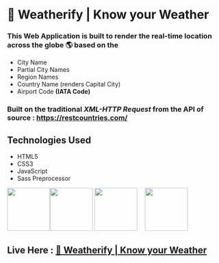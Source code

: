 # 🔆 Weatherify | Know your Weather
### This Web Application is built to render the real-time location across the globe 🌎 based on the 
* City Name
* Partial City Names
* Region Names
* Country Name (renders Capital City)
* Airport Code **(IATA Code)**

### Built on the traditional _XML-HTTP Request_ from the API of source : https://restcountries.com/

## Technologies Used
- HTML5
- CSS3
- JavaScript
- Sass Preprocessor

<img src="https://upload.wikimedia.org/wikipedia/commons/6/61/HTML5_logo_and_wordmark.svg" width="100" height="100"><img src="https://upload.wikimedia.org/wikipedia/commons/d/d5/CSS3_logo_and_wordmark.svg" width="100" height="100">
<img src="https://upload.wikimedia.org/wikipedia/commons/9/99/Unofficial_JavaScript_logo_2.svg" width="100" height="100"> &emsp;<img src="https://upload.wikimedia.org/wikipedia/commons/9/96/Sass_Logo_Color.svg" width="100" height="100">

## Live Here : [🔆 Weatherify | Know your Weather](https://manu-karenite.github.io/weatherify/)




